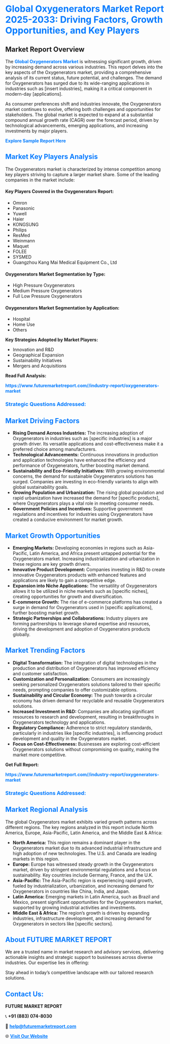 <h1 style="color: #007BFF;">Global Oxygenerators Market Report 2025-2033: Driving Factors, Growth Opportunities, and Key Players</h1>

<section id="overview">
<h2>Market Report Overview</h2>
<p>The <a href="https://www.futuremarketreport.com//industry-report/oxygenerators-market" style="color: #007BFF; text-decoration: none;"><strong>Global Oxygenerators Market</strong></a> is witnessing significant growth, driven by increasing demand across various industries. This report delves into the key aspects of the Oxygenerators market, providing a comprehensive analysis of its current status, future potential, and challenges. The demand for Oxygenerators has surged due to its wide-ranging applications in industries such as [insert industries], making it a critical component in modern-day [applications].</p>
<p>As consumer preferences shift and industries innovate, the Oxygenerators market continues to evolve, offering both challenges and opportunities for stakeholders. The global market is expected to expand at a substantial compound annual growth rate (CAGR) over the forecast period, driven by technological advancements, emerging applications, and increasing investments by major players.</p>
</section>

<section id="overview">
<p><a href="https://www.futuremarketreport.com//request-sample/reportId=57707" style="color: #007BFF; text-decoration: none;"><strong>Explore Sample Report Here</strong></a></p>
</section>

<section id="key-players">
<h2 style="color: #007BFF;">Market Key Players Analysis</h2>
<p>The Oxygenerators market is characterized by intense competition among key players striving to capture a larger market share. Some of the leading companies in the market include:</p>
<h4>Key Players Covered in the Oxygenerators Report:</h4>
<ul><li>Omron</li><li>Panasonic</li><li>Yuwell</li><li>Haier</li><li>KONGSUNG</li><li>Philips</li><li>ResMed</li><li>Weinmann</li><li>Maquet</li><li>FOLEE</li><li>SYSMED</li><li>Guangzhou Kang Mai Medical Equipment Co., Ltd</li></ul>
<h4>Oxygenerators Market Segmentation by Type:</h4>
<ul><li>High Pressure Oxygenerators</li><li>Medium Pressure Oxygenerators</li><li>Full Low Pressure Oxygenerators</li></ul>

<h4>Oxygenerators Market Segmentation by Application:</h4>
<ul><li>Hospital</li><li>Home Use</li><li>Others</li></ul>
<p><strong>Key Strategies Adopted by Market Players:</strong></p>
<ul>
<li>Innovation and R&D</li>
<li>Geographical Expansion</li>
<li>Sustainability Initiatives</li>
<li>Mergers and Acquisitions</li>
</ul>
</section>

<section>
<p><strong>Read Full Analysis: </strong></p><a href="https://www.futuremarketreport.com//industry-report/oxygenerators-market" style="color: #007BFF; text-decoration: none;"><strong>https://www.futuremarketreport.com//industry-report/oxygenerators-market</strong></a>
<h3 style="color: #007BFF;">Strategic Questions Addressed:</h3>
</section>

<section id="driving-factors">
<h2 style="color: #007BFF;">Market Driving Factors</h2>
<ul>
<li><strong>Rising Demand Across Industries:</strong> The increasing adoption of Oxygenerators in industries such as [specific industries] is a major growth driver. Its versatile applications and cost-effectiveness make it a preferred choice among manufacturers.</li>
<li><strong>Technological Advancements:</strong> Continuous innovations in production and application technologies have enhanced the efficiency and performance of Oxygenerators, further boosting market demand.</li>
<li><strong>Sustainability and Eco-Friendly Initiatives:</strong> With growing environmental concerns, the demand for sustainable Oxygenerators solutions has surged. Companies are investing in eco-friendly variants to align with global sustainability goals.</li>
<li><strong>Growing Population and Urbanization:</strong> The rising global population and rapid urbanization have increased the demand for [specific products], where Oxygenerators plays a vital role in meeting consumer needs.</li>
<li><strong>Government Policies and Incentives:</strong> Supportive government regulations and incentives for industries using Oxygenerators have created a conducive environment for market growth.</li>
</ul>
</section>

<section id="growth-opportunities">
<h2 style="color: #007BFF;">Market Growth Opportunities</h2>
<ul>
<li><strong>Emerging Markets:</strong> Developing economies in regions such as Asia-Pacific, Latin America, and Africa present untapped potential for the Oxygenerators market. Increasing industrialization and urbanization in these regions are key growth drivers.</li>
<li><strong>Innovative Product Development:</strong> Companies investing in R&D to create innovative Oxygenerators products with enhanced features and applications are likely to gain a competitive edge.</li>
<li><strong>Expansion into Niche Applications:</strong> The versatility of Oxygenerators allows it to be utilized in niche markets such as [specific niches], creating opportunities for growth and diversification.</li>
<li><strong>E-commerce Growth:</strong> The rise of e-commerce platforms has created a surge in demand for Oxygenerators used in [specific applications], further boosting market growth.</li>
<li><strong>Strategic Partnerships and Collaborations:</strong> Industry players are forming partnerships to leverage shared expertise and resources, driving the development and adoption of Oxygenerators products globally.</li>
</ul>
</section>

<section id="trending-factors">
<h2 style="color: #007BFF;">Market Trending Factors</h2>
<ul>
<li><strong>Digital Transformation:</strong> The integration of digital technologies in the production and distribution of Oxygenerators has improved efficiency and customer satisfaction.</li>
<li><strong>Customization and Personalization:</strong> Consumers are increasingly seeking personalized Oxygenerators solutions tailored to their specific needs, prompting companies to offer customizable options.</li>
<li><strong>Sustainability and Circular Economy:</strong> The push towards a circular economy has driven demand for recyclable and reusable Oxygenerators solutions.</li>
<li><strong>Increased Investment in R&D:</strong> Companies are allocating significant resources to research and development, resulting in breakthroughs in Oxygenerators technology and applications.</li>
<li><strong>Regulatory Compliance:</strong> Adherence to strict regulatory standards, particularly in industries like [specific industries], is influencing product development and quality in the Oxygenerators market.</li>
<li><strong>Focus on Cost-Effectiveness:</strong> Businesses are exploring cost-efficient Oxygenerators solutions without compromising on quality, making the market more competitive.</li>
</ul>
</section>

<section>
<p><strong>Get Full Report: </strong></p><a href="https://www.futuremarketreport.com//industry-report/oxygenerators-market" style="color: #007BFF; text-decoration: none;"><strong>https://www.futuremarketreport.com//industry-report/oxygenerators-market</strong></a>
<h3 style="color: #007BFF;">Strategic Questions Addressed:</h3>
</section>


<section id="regional-analysis">
<h2 style="color: #007BFF;">Market Regional Analysis</h2>
<p>The global Oxygenerators market exhibits varied growth patterns across different regions. The key regions analyzed in this report include North America, Europe, Asia-Pacific, Latin America, and the Middle East & Africa:</p>
<ul>
<li><strong>North America:</strong> This region remains a dominant player in the Oxygenerators market due to its advanced industrial infrastructure and high adoption of new technologies. The U.S. and Canada are leading markets in this region.</li>
<li><strong>Europe:</strong> Europe has witnessed steady growth in the Oxygenerators market, driven by stringent environmental regulations and a focus on sustainability. Key countries include Germany, France, and the U.K.</li>
<li><strong>Asia-Pacific:</strong> The Asia-Pacific region is experiencing rapid growth, fueled by industrialization, urbanization, and increasing demand for Oxygenerators in countries like China, India, and Japan.</li>
<li><strong>Latin America:</strong> Emerging markets in Latin America, such as Brazil and Mexico, present significant opportunities for the Oxygenerators market, supported by growing industrial activities and investments.</li>
<li><strong>Middle East & Africa:</strong> The region’s growth is driven by expanding industries, infrastructure development, and increasing demand for Oxygenerators in sectors like [specific sectors].</li>
</ul>
</section>

<footer>
<h2 style="color: #007BFF;">About FUTURE MARKET REPORT</h2>
<p>We are a trusted name in market research and advisory services, delivering actionable insights and strategic support to businesses across diverse industries. Our expertise lies in offering:</p>

<p>Stay ahead in today’s competitive landscape with our tailored research solutions.</p>

<h2 style="color: #007BFF;">Contact Us:</h2>
<p><strong>FUTURE MARKET REPORT</strong></p>
<p>📞 <strong>+91 (883) 074-8030</strong></p>
<p>📧 <strong><a href="mailto:help@futuremarketreport.com" style="color: #007BFF;">help@futuremarketreport.com</a></strong></p>
<p>🌐 <strong><a href="https://www.futuremarketreport.com/" style="color: #007BFF;">Visit Our Website</a></strong></p>
</footer>